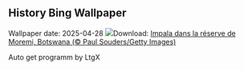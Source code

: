 ## History Bing Wallpaper
Wallpaper date: 2025-04-28
![](https://www.bing.com/th?id=OHR.OrangeImpala_FR-FR4270664002_UHD.jpg&w=1000)Download: [Impala dans la réserve de Moremi, Botswana (© Paul Souders/Getty Images)](https://www.bing.com/th?id=OHR.OrangeImpala_FR-FR4270664002_UHD.jpg)

Auto get programm by LtgX
